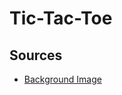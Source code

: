 # Tic-Tac-Toe




## Sources
* [Background Image](https://static.vecteezy.com/system/resources/previews/000/364/769/large_2x/retro-background-vector.jpg)
